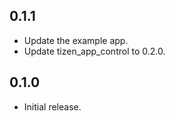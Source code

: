 ## 0.1.1

* Update the example app.
* Update tizen_app_control to 0.2.0.

## 0.1.0

* Initial release.
